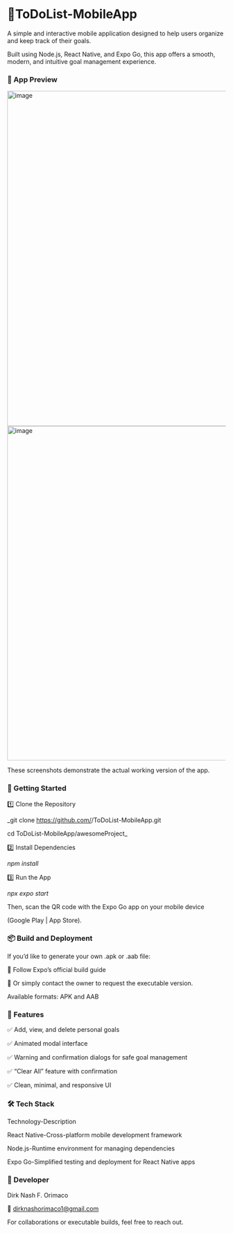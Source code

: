 # 📝ToDoList-MobileApp
A simple and interactive mobile application designed to help users organize and keep track of their goals.

Built using Node.js, React Native, and Expo Go, this app offers a smooth, modern, and intuitive goal management experience.


### 📸 App Preview

<img width="1071" height="773" alt="image" src="https://github.com/user-attachments/assets/aa9fc649-66a3-4682-8086-b602549579ed" />
<img width="1073" height="771" alt="image" src="https://github.com/user-attachments/assets/f0d51cf1-081d-4fa9-b4a7-173225ae191a" />

These screenshots demonstrate the actual working version of the app.


### 🚀 Getting Started

1️⃣ Clone the Repository

_git clone https://github.com/<your-username>/ToDoList-MobileApp.git

cd ToDoList-MobileApp/awesomeProject_

2️⃣ Install Dependencies

_npm install_

3️⃣ Run the App

_npx expo start_

Then, scan the QR code with the Expo Go app on your mobile device

(Google Play | App Store).


### 📦 Build and Deployment

If you’d like to generate your own .apk or .aab file:

📘 Follow Expo’s official build guide

💬 Or simply contact the owner to request the executable version.

Available formats: APK and AAB


### 🧩 Features

✅ Add, view, and delete personal goals

✅ Animated modal interface

✅ Warning and confirmation dialogs for safe goal management

✅ “Clear All” feature with confirmation

✅ Clean, minimal, and responsive UI


### 🛠️ Tech Stack

Technology-Description

React Native-Cross-platform mobile development framework

Node.js-Runtime environment for managing dependencies

Expo Go-Simplified testing and deployment for React Native apps


### 👤 Developer

Dirk Nash F. Orimaco

📧 dirknashorimaco1@gmail.com

For collaborations or executable builds, feel free to reach out.
